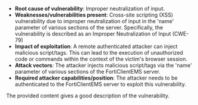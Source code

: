 - **Root cause of vulnerability**: Improper neutralization of input.
- **Weaknesses/vulnerabilities present**:  Cross-site scripting (XSS) vulnerability due to improper neutralization of input in the 'name' parameter of various sections of the server. Specifically, the vulnerability is described as an Improper Neutralization of Input (CWE-79)
- **Impact of exploitation**: A remote authenticated attacker can inject malicious script/tags. This can lead to the execution of unauthorized code or commands within the context of the victim's browser session.
- **Attack vectors**:  The attacker injects malicious script/tags via the 'name' parameter of various sections of the FortiClientEMS server.
- **Required attacker capabilities/position**: The attacker needs to be authenticated to the FortiClientEMS server to exploit this vulnerability.

The provided content gives a good description of the vulnerability.